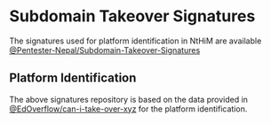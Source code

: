 # Subdomain Takeover Signatures

The signatures used for platform identification in NtHiM are available [@Pentester-Nepal/Subdomain-Takeover-Signatures](https://github.com/Pentester-Nepal/Subdomain-Takeover-Signatures)

## Platform Identification

The above signatures repository is based on the data provided in [@EdOverflow/can-i-take-over-xyz](https://github.com/EdOverflow/can-i-take-over-xyz) for the platform identification.
